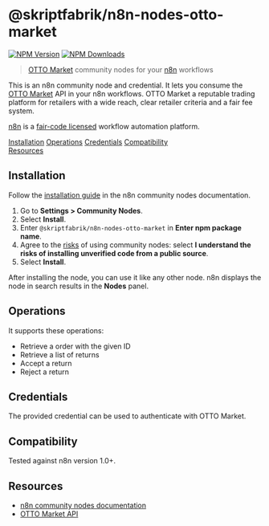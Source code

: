 # @skriptfabrik/n8n-nodes-otto-market

[![NPM Version](https://img.shields.io/npm/v/@skriptfabrik/n8n-nodes-otto-market)](https://www.npmjs.com/package/@skriptfabrik/n8n-nodes-otto-market)
[![NPM Downloads](https://img.shields.io/npm/dt/@skriptfabrik/n8n-nodes-otto-market)](https://www.npmjs.com/package/@skriptfabrik/n8n-nodes-otto-market)

> [OTTO Market](https://www.otto.market/en.html) community nodes for your [n8n](https://n8n.io/) workflows

This is an n8n community node and credential. It lets you consume the [OTTO Market](https://www.otto.market/en.html)
API in your n8n workflows.
OTTO Market a reputable trading platform for retailers with a wide reach, clear retailer criteria and a fair fee system.

[n8n](https://n8n.io/) is a [fair-code licensed](https://docs.n8n.io/reference/license/) workflow automation platform.

[Installation](#installation)
[Operations](#operations)
[Credentials](#credentials)
[Compatibility](#compatibility)  
[Resources](#resources)

## Installation

Follow the [installation guide](https://docs.n8n.io/integrations/community-nodes/installation/) in the n8n community
nodes documentation.

1. Go to **Settings > Community Nodes**.
2. Select **Install**.
3. Enter `@skriptfabrik/n8n-nodes-otto-market` in **Enter npm package name**.
4. Agree to the [risks](https://docs.n8n.io/integrations/community-nodes/risks/) of using community nodes: select
   **I understand the risks of installing unverified code from a public source**.
5. Select **Install**.

After installing the node, you can use it like any other node. n8n displays the node in search results in the **Nodes** panel.

## Operations

It supports these operations:

- Retrieve a order with the given ID
- Retrieve a list of returns
- Accept a return
- Reject a return

## Credentials

The provided credential can be used to authenticate with OTTO Market.

## Compatibility

Tested against n8n version 1.0+.

## Resources

- [n8n community nodes documentation](https://docs.n8n.io/integrations/community-nodes/)
- [OTTO Market API](https://api.otto.market/docs/)
